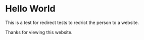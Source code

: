  # Hello World


This is a test for redirect tests to redrict the person to a website.

Thanks for viewing this website.
